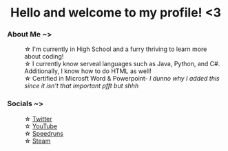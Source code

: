 <h1 align="center">Hello and welcome to my profile! <3</h1>

  
<h3><b>About Me ~></b></h3>
  
  
<dl>
    
  <dd>
    ☆ I'm currently in High School and a furry thriving to learn more about coding!
  </dd>
    
  <dd>
    ☆ I currently know serveal languages such as Java, Python, and C#. Additionally, I know how to do HTML as well!
  </dd>
    
  <dd>
    ☆ Certified in Microsft Word & Powerpoint- <i>I dunno why I added this since it isn't that important pfft but shhh</i>
  </dd>
    
</dl>


<h3><b>Socials ~></b></h3>
  
  
<dl>
    
  <dd>
    ☆ <a href="https://twitter.com/1K2C3M">Twitter</a>
  </dd>
    
  <dd>
    ☆ <a href="https://www.youtube.com/channel/UC0McPFdViOEDg8wGlrseLqQ">YouTube</a>
  </dd>
    
  <dd>
    ☆ <a href="https://www.speedrun.com/user/1K2C3M">Speedruns</a>
  </dd>
  
  <dd>
    ☆ <a href="https://steamcommunity.com/id/1K2C3M">Steam</a>
  </dd>
    
</dl>
